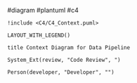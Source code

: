 #diagram #plantuml #c4

```plantuml
!include <C4/C4_Context.puml>

LAYOUT_WITH_LEGEND()

title Context Diagram for Data Pipeline

System_Ext(review, "Code Review", ")

Person(developer, "Developer", "")

```
